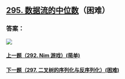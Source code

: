 ## [295. 数据流的中位数](https://leetcode-cn.com/problems/find-median-from-data-stream/)（困难）





### 答案：



![](https://img-blog.csdnimg.cn/20200807155236311.png)

#### [上一题（292. Nim 游戏）(简单)](https://github.com/sdwwld/leetCode/blob/master/src/main/java/com/wld/java/leetcode/leetCode0292.md)

#### [下一题（297. 二叉树的序列化与反序列化）(困难)](https://github.com/sdwwld/leetCode/blob/master/src/main/java/com/wld/java/leetcode/leetCode0297.md)